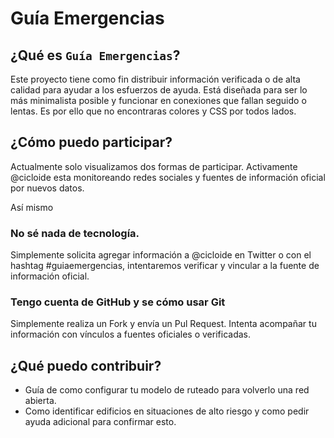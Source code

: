 # Guía Emergencias

## ¿Qué es `Guía Emergencias`?

Este proyecto tiene como fin distribuir información verificada o de alta calidad para ayudar a los esfuerzos de ayuda. Está diseñada para ser lo más minimalista posible y funcionar en conexiones que fallan seguido o lentas. Es por ello que no encontraras colores y CSS por todos lados.

## ¿Cómo puedo participar?

Actualmente solo visualizamos dos formas de participar. Activamente @cicloide
esta monitoreando redes sociales y fuentes de información oficial por nuevos
datos.

Así mismo

### No sé nada de tecnología.

Simplemente solicita agregar información a @cicloide en Twitter o con el
hashtag #guiaemergencias, intentaremos verificar y vincular a la fuente de
información oficial.

### Tengo cuenta de GitHub y se cómo usar Git

Simplemente realiza un Fork y envía un Pul Request. Intenta acompañar tu
información con vínculos a fuentes oficiales o verificadas.

## ¿Qué puedo contribuir?

- Guía de como configurar tu modelo de ruteado para volverlo una red
  abierta.
- Como identificar edificios en situaciones de alto riesgo y como pedir ayuda
  adicional para confirmar esto.



